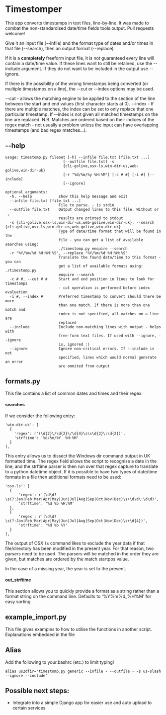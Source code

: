 # Timestomper

This app converts timestamps in text files, line-by-line. It was made to combat the non-standardised date/time fields tools output. Pull requests welcome!

Give it an input file (\-\-infile) and the format type of dates and/or times in that file (\-\-search), then an output format (\-\-replace).

If it is a **completely** freeform input file, it is not guaranteed every line will contain a date/time value. If these lines want to still be retained, use the \-\-include argument. If they do not want to be included in the output use \-\-ignore.

If there is the possibility of the wrong timestamps being converted (or multiple timestamps on a line), the \-\-cut or \-\-index options may be used.

\-\-cut - allows the matching engine to be applied to the section of the line between the start and end values (first character starts at 0).
\-\-index - If there are multiple matches, the index can be set to only replace that one particular timestamp. If \-\-index is not given all matched timestamps on the line are replaced. N.B. Matches are ordered based on their indices of the regex match - not usually a problem unless the input can have overlapping timestamps (and bad regex matches...).


## \-\-help

    usage: timestomp.py fileout [-h] --infile file.txt [file.txt ...]
                              [--outfile file.txt] -s
                              {cli-golive,osx-ls,win-dir-us,web-golive,win-dir-uk}
                              [-r "%d/%m/%y %H:%M"] [-c # #] [-i #] [--include]
                              [--ignore]

    optional arguments:
      -h, --help            show this help message and exit
      --infile file.txt [file.txt ...]
                            File to parse. - is stdin
      --outfile file.txt    Output changed lines to this file. Without or -,
                            results are printed to stdout
      -s {cli-golive,osx-ls,win-dir-us,web-golive,win-dir-uk}, --search {cli-golive,osx-ls,win-dir-us,web-golive,win-dir-uk}
                            Type of date/time format that will be found in the
                            file - you can get a list of available searches using:
                            ./timestomp.py enquire --search
      -r "%Y/%m/%d %H:%M:%S", --replace "%Y/%m/%d %H:%M:%S"
                            Translate the found date/time to this format - you can
                            get a list of available formats using: ./timestomp.py
                            enquire --search
      -c # #, --cut # #     Start and end position in lines to look for timestamps
                            - cut operation is performed before index evaluation
      -i #, --index #       Preferred timestamp to convert should there be more
                            than one match. If there is more than one match and
                            index is not specified, all matches on a line are
                            replaced
      --include             Include non-matching lines with output - helps with
                            free-form text files. If used with --ignore, --ignore
                            is, ignored :)
      --ignore              Ignore non-critical errors. If --include is not
                            specified, lines which would normal generate an error
                            are ommited from output


## formats\.py
This file contains a list of common dates and times and their regex.

#### searches

If we consider the following entry:

    'win-dir-uk': [
      {
        'regex': r'(\d{2}\/\d{2}\/\d{4}\s\s\d{2}\:\d{2})',
        'strftime': '%d/%m/%Y  %H:%M'
      }
    ],

This entry allows us to dissect the Windows dir command output in UK formatted time. The regex field allows the script to recognise a date in the line, and the strftime parser is then run over that regex capture to translate to a python datetime object.
If it is possible to have two types of date/time formats in a file then additional formats need to be used:

    'osx-ls': [
      {
          'regex': r'(\d\d?\s(?:Jan|Feb|Mar|Apr|May|Jun|Jul|Aug|Sep|Oct|Nov|Dec)\s+\d\d\:\d\d)',
          'strftime': '%d %b %H:%M'
      },
      {
          'regex': r'(\d\d?\s(?:Jan|Feb|Mar|Apr|May|Jun|Jul|Aug|Sep|Oct|Nov|Dec)\s+\d{4})',
          'strftime': '%d %b %Y'
      }
    ],
The output of OSX `ls` command likes to exclude the year data if that file/directory has been modified in the present year. For that reason, two parsers need to be used. The parsers will be matched in the order they are given, but matches are ordered by the match startpos value.

In the case of a missing year, the year is set to the present.

#### out_strftime

This section allows you to quickly provide a format as a string rather than a format string on the command line. Defaults to '%Y%m%d_%H%M' for easy sorting

## example_import\.py

This file gives examples to how to utilise the functions in another script. Explanations embedded in the file

## Alias

Add the following to your.bashrc (etc.) to limit typing!

    alias us2dfir='timestomp.py generic --infile - --outfile - -s us-slash --ignore --include'

## Possible next steps:

- Integrate into a simple Django app for easier use and auto upload to certain services
